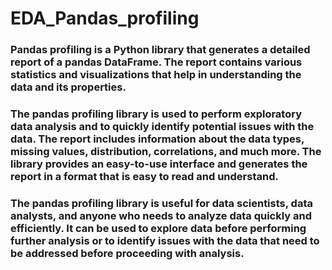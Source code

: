 # EDA_Pandas_profiling

### Pandas profiling is a Python library that generates a detailed report of a pandas DataFrame. The report contains various statistics and visualizations that help in understanding the data and its properties.

### The pandas profiling library is used to perform exploratory data analysis and to quickly identify potential issues with the data. The report includes information about the data types, missing values, distribution, correlations, and much more. The library provides an easy-to-use interface and generates the report in a format that is easy to read and understand.

### The pandas profiling library is useful for data scientists, data analysts, and anyone who needs to analyze data quickly and efficiently. It can be used to explore data before performing further analysis or to identify issues with the data that need to be addressed before proceeding with analysis.
